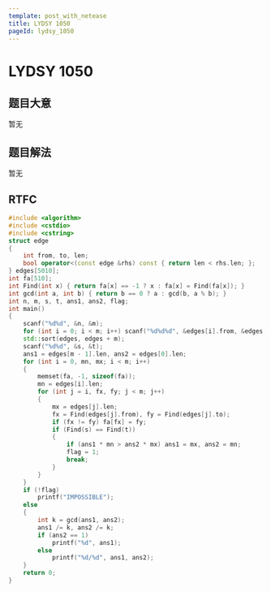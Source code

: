```yaml
---
template: post_with_netease
title: LYDSY 1050
pageId: lydsy_1050
---
```


# LYDSY 1050
<span id="poem"></span><script>$(function(){$.ajax('/api/poem?rnd='+Date.now()+Math.random()).done(function(data){$('#poem').text(data);});});</script>
## 题目大意
暂无

## 题目解法
暂无

## RTFC

```cpp
#include <algorithm>
#include <cstdio>
#include <cstring>
struct edge
{
    int from, to, len;
    bool operator<(const edge &rhs) const { return len < rhs.len; };
} edges[5010];
int fa[510];
int Find(int x) { return fa[x] == -1 ? x : fa[x] = Find(fa[x]); }
int gcd(int a, int b) { return b == 0 ? a : gcd(b, a % b); }
int n, m, s, t, ans1, ans2, flag;
int main()
{
    scanf("%d%d", &n, &m);
    for (int i = 0; i < m; i++) scanf("%d%d%d", &edges[i].from, &edges[i].to, &edges[i].len);
    std::sort(edges, edges + m);
    scanf("%d%d", &s, &t);
    ans1 = edges[m - 1].len, ans2 = edges[0].len;
    for (int i = 0, mn, mx; i < m; i++)
    {
        memset(fa, -1, sizeof(fa));
        mn = edges[i].len;
        for (int j = i, fx, fy; j < m; j++)
        {
            mx = edges[j].len;
            fx = Find(edges[j].from), fy = Find(edges[j].to);
            if (fx != fy) fa[fx] = fy;
            if (Find(s) == Find(t))
            {
                if (ans1 * mn > ans2 * mx) ans1 = mx, ans2 = mn;
                flag = 1;
                break;
            }
        }
    }
    if (!flag)
        printf("IMPOSSIBLE");
    else
    {
        int k = gcd(ans1, ans2);
        ans1 /= k, ans2 /= k;
        if (ans2 == 1)
            printf("%d", ans1);
        else
            printf("%d/%d", ans1, ans2);
    }
    return 0;
}
```
<div id="__comment"></div>
